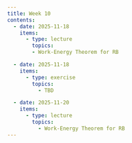 ```yaml
---
title: Week 10
contents:
  - date: 2025-11-18
    items:
      - type: lecture
        topics:
        - Work-Energy Theorem for RB

  - date: 2025-11-18
    items:
      - type: exercise
        topics:
          - TBD

  - date: 2025-11-20
    items:
      - type: lecture
        topics:
          - Work-Energy Theorem for RB
---
```

